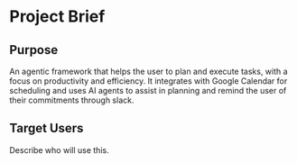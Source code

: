 # Project Brief

## Purpose

An agentic framework that helps the user to plan and execute tasks, with a focus on productivity and efficiency. It integrates with Google Calendar for scheduling and uses AI agents to assist in planning and remind the user of their commitments through slack.

## Target Users

Describe who will use this.
